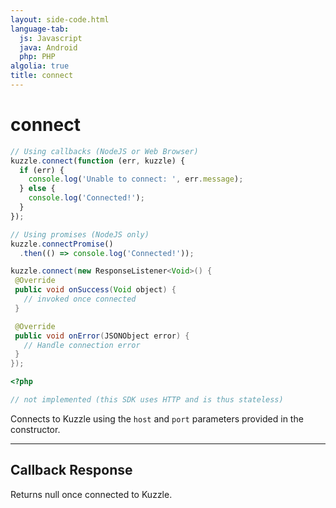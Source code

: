 ```yaml
---
layout: side-code.html
language-tab:
  js: Javascript
  java: Android
  php: PHP
algolia: true
title: connect
---
```


# connect

```js
// Using callbacks (NodeJS or Web Browser)
kuzzle.connect(function (err, kuzzle) {
  if (err) {
    console.log('Unable to connect: ', err.message);
  } else {
    console.log('Connected!');
  }
});

// Using promises (NodeJS only)
kuzzle.connectPromise()
  .then(() => console.log('Connected!'));
```

```java
kuzzle.connect(new ResponseListener<Void>() {
 @Override
 public void onSuccess(Void object) {
   // invoked once connected
 }

 @Override
 public void onError(JSONObject error) {
   // Handle connection error
 }
});
```

```php
<?php

// not implemented (this SDK uses HTTP and is thus stateless)
```

Connects to Kuzzle using the `host` and `port` parameters provided in the constructor.

---

## Callback Response

Returns null once connected to Kuzzle.
